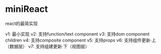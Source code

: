 # miniReact
react的最简实现

v1: 最小实现
v2: 支持function/text component 
v3: 支持dom component children
v4: 支持composite component
v5: 支持props
v6: 支持组件更新·上（数据层）
v7: 支持组建更新·下（视图层）
